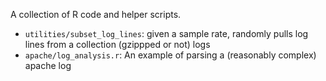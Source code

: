 A collection of R code and helper scripts.

* `utilities/subset_log_lines`: given a sample rate, randomly pulls log
  lines from a collection (gzippped or not) logs
* `apache/log_analysis.r`: An example of parsing a (reasonably complex)
  apache log
